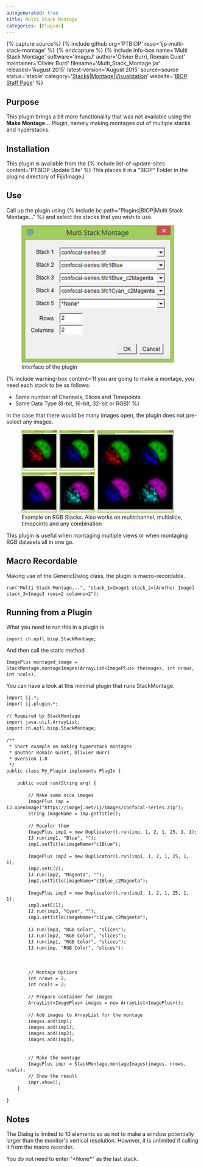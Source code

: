 ```yaml
---
autogenerated: true
title: Multi Stack Montage
categories: [Plugins]
---
```



{% capture source%}
{% include github org='PTBIOP' repo='ijp-multi-stack-montage' %}
{% endcapture %}
{% include info-box name='Multi Stack Montage'
software='ImageJ'
author='Olivier Burri, Romain Guiet'
maintainer='Olivier Burri'
filename='Multi\_Stack\_Montage.jar'
released='August 2015'
latest-version='August 2015'
source=source status='stable'
category='[Stacks\|Montage\|Visualization](Category_Plugins)'
website='[BIOP Staff Page](http://biop.epfl.ch/INFO_Facility.html#staff)'
%}



## Purpose

This plugin brings a bit more functionality that was not available using the **Make Montage...** Plugin, namely making montages out of multiple stacks and hyperstacks.

## Installation

This plugin is available from the {% include list-of-update-sites content='PTBIOP Update Site' %} This places it in a "BIOP" Folder in the plugins directory of Fiji/ImageJ

## Use

Call up the plugin using {% include bc path="Plugins|BIOP|Multi Stack Montage..." %} and select the stacks that you wish to use.

<figure><img src="/media/hyperstacks-montage-menu.jpg" title="Interface of the plugin" width="400" alt="Interface of the plugin" /><figcaption aria-hidden="true">Interface of the plugin</figcaption></figure>

{% include warning-box content='If you are going to make a montage, you need each stack to be as follows:

-   Same number of Channels, Slices and Timepoints
-   Same Data Type (8-bit, 16-bit, 32-bit or RGB)' %}

In the case that there would be many images open, the plugin does not pre-select any images.

<figure><img src="/media/hyperstacks-montage-example.jpg" title="Example on RGB Stacks. Also works on multichannel, multislice, timepoints and any combination" width="400" alt="Example on RGB Stacks. Also works on multichannel, multislice, timepoints and any combination" /><figcaption aria-hidden="true">Example on RGB Stacks. Also works on multichannel, multislice, timepoints and any combination</figcaption></figure>

This plugin is useful when montaging multiple views or when montaging RGB datasets all in one go.

## Macro Recordable

Making use of the GenericDialog class, the plugin is macro-recordable.

    run("Multi Stack Montage...", "stack_1=Image1 stack_2=[Another Image] stack_3=Image3 rows=2 columns=2");

## Running from a Plugin

What you need to run this in a plugin is

    import ch.epfl.biop.StackMontage;

And then call the static method

    ImagePlus montaged_image = StackMontage.montageImages(ArrayList<ImagePlus> theimages, int nrows, int ncols);

You can have a look at this minimal plugin that runs StackMontage.

    import ij.*;
    import ij.plugin.*;

    // Required by StackMontage
    import java.util.ArrayList;
    import ch.epfl.biop.StackMontage;

    /**
     * Short example on making hyperstack montages
     * @author Romain Guiet, Olivier Burri
     * @version 1.0
     */
    public class My_Plugin implements PlugIn {

        public void run(String arg) {

            // Make some nice images
            ImagePlus imp = IJ.openImage("https://imagej.net/ij/images/confocal-series.zip");
            String imageName = imp.getTitle();

            // Recolor them
            ImagePlus imp1 = new Duplicator().run(imp, 1, 2, 1, 25, 1, 1);
            IJ.run(imp1, "Blue", "");
            imp1.setTitle(imageName+"c1Blue");
            
            ImagePlus imp2 = new Duplicator().run(imp1, 1, 2, 1, 25, 1, 1);
            imp2.setC(2);
            IJ.run(imp2, "Magenta", "");
            imp2.setTitle(imageName+"c1Blue_c2Magenta");
            
            ImagePlus imp3 = new Duplicator().run(imp2, 1, 2, 1, 25, 1, 1);
            imp3.setC(1);
            IJ.run(imp3, "Cyan", "");
            imp3.setTitle(imageName+"c1Cyan_c2Magenta");
            
            IJ.run(imp3, "RGB Color", "slices");
            IJ.run(imp2, "RGB Color", "slices");
            IJ.run(imp1, "RGB Color", "slices");
            IJ.run(imp, "RGB Color", "slices");



            // Montage Options
            int nrows = 2;
            int ncols = 2;
            
            // Prepare container for images
            ArrayList<ImagePlus> images = new ArrayList<ImagePlus>();
            
            // Add images to ArrayList for the montage
            images.add(imp);
            images.add(imp1);
            images.add(imp2);
            images.add(imp3);


            // Make the montage
            ImagePlus impr = StackMontage.montageImages(images, nrows, ncols);
            // Show the result
            impr.show();
        }

    }

## Notes

The Dialog is limited to 10 elements so as not to make a window potentially larger than the monitor's vertical resolution. However, it is unlimited if calling it from the macro recorder.

You do not need to enter "\*None\*" as the last stack.


